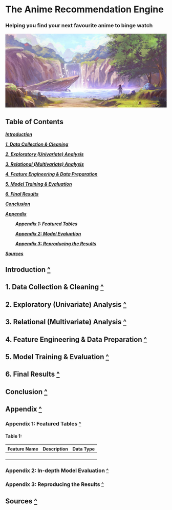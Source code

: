 # The Anime Recommendation Engine

### Helping you find your next favourite anime to binge watch

![00_titleImage](./assets/00_anime-cover-cropped.jpg)

## Table of Contents <a name="toc"></a>

_**[Introduction](#introduction)**_

_**[1. Data Collection & Cleaning](#1-collection)**_

_**[2. Exploratory (Univariate) Analysis](#2-ea)**_

_**[3. Relational (Multivariate) Analysis ](#3-ra)**_

_**[4. Feature Engineering & Data Preparation](#4-fe+dp)**_ 

_**[5. Model Training & Evaluation](#5-model)**_

_**[6. Final Results](#6-results)**_

_**[Conclusion](#conclusion)**_

_**[Appendix](#appendix)**_

&nbsp;&nbsp;&nbsp;&nbsp;&nbsp;&nbsp;&nbsp;&nbsp;_**[Appendix 1: Featured Tables](#appendix1)**_

&nbsp;&nbsp;&nbsp;&nbsp;&nbsp;&nbsp;&nbsp;&nbsp;_**[Appendix 2: Model Evaluation](#appendix2)**_

&nbsp;&nbsp;&nbsp;&nbsp;&nbsp;&nbsp;&nbsp;&nbsp;_**[Appendix 3: Reproducing the Results](#appendix3)**_

_**[Sources](#sources)**_

## Introduction <a name="introduction" href="#toc">^</a>



## 1. Data Collection & Cleaning <a name="1-collection" href="#toc">^</a>

## 2. Exploratory (Univariate) Analysis <a name="2-ea"  href="#toc">^</a>

## 3. Relational (Multivariate) Analysis <a name="3-ra"  href="#toc">^</a>

## 4. Feature Engineering & Data Preparation <a name="4-fe+dp"  href="#toc">^</a>

## 5. Model Training & Evaluation <a name="5-model"  href="#toc">^</a>

## 6. Final Results <a name="6-results" href="#toc">^</a>

## Conclusion <a name="conclusion" href="#toc">^</a>

## Appendix <a name="appendix" href="#toc">^</a>

### Appendix 1: Featured Tables <a name="appendix1" href="#toc">^</a>

#### Table 1: 

| Feature Name | Description | Data Type |
| :----------: | :---------: | :-------: |
|              |             |           |
|              |             |           |
|              |             |           |
|              |             |           |

### Appendix 2: In-depth Model Evaluation <a name="appendix3" href="#toc">^</a>

### Appendix 3: Reproducing the Results <a name="appendix4" href="#toc">^</a>

## Sources <a name="sources" href="#toc">^</a>

